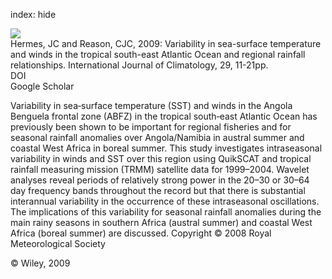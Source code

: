 index: hide

<div class="Citation">
    <div class="Citation-thumb CitationThumb-linked"  data-href="https://doi.org/10.1002/joc.1711">
      <img src="https://static.claimspace.cloud/climate-study-static/refs/thumbs/14/Hermes_and_Reason_2009-thumb.png" />
    </div>

  <div class="Citation-body">
    <div class="Citation-text">Hermes, JC and Reason, CJC, 2009: Variability in sea-surface temperature and winds in the tropical south-east Atlantic Ocean and regional rainfall relationships. <span class="Article-journal">International Journal of Climatology, </span><span class="Article-volume">29, </span>11-21pp.</div>
    <div class="Citation-links">
      <div class="CitationLink" data-href="https://doi.org/10.1002/joc.1711">
        <div class="CitationLink-icon CitationLink-Doi"></div>
        <div class="CitationLink-text">DOI</div>
      </div>
      <div class="CitationLink" data-href="https://scholar.google.com/scholar?q=10.1002/joc.1711">
        <div class="CitationLink-icon CitationLink-Scholar"></div>
        <div class="CitationLink-text">Google Scholar</div>
      </div>
    </div>
  </div>
</div>

Variability in sea‐surface temperature (SST) and winds in the Angola Benguela frontal zone (ABFZ) in the tropical south‐east Atlantic Ocean has previously been shown to be important for regional fisheries and for seasonal rainfall anomalies over Angola/Namibia in austral summer and coastal West Africa in boreal summer. This study investigates intraseasonal variability in winds and SST over this region using QuikSCAT and tropical rainfall measuring mission (TRMM) satellite data for 1999–2004. Wavelet analyses reveal periods of relatively strong power in the 20–30 or 30–64 day frequency bands throughout the record but that there is substantial interannual variability in the occurrence of these intraseasonal oscillations. The implications of this variability for seasonal rainfall anomalies during the main rainy seasons in southern Africa (austral summer) and coastal West Africa (boreal summer) are discussed. Copyright © 2008 Royal Meteorological Society

<div class="Citation-copy">
&copy; Wiley, 2009
</div>